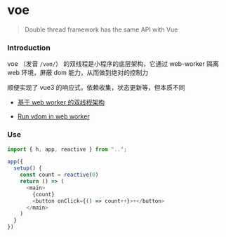 # voe

> Double thread framework has the same API with Vue

### Introduction

voe （发音 `/vəʊ/`） 的双线程是小程序的底层架构，它通过 web-worker 隔离 web 环境，屏蔽 dom 能力，从而做到绝对的控制力

顺便实现了 vue3 的响应式，依赖收集，状态更新等，但本质不同

* [基于 web worker 的双线程架构](https://github.com/132yse/voe/issues/2)

* [Run vdom in web worker](https://zhuanlan.zhihu.com/p/91594153)

### Use

```js
import { h, app, reactive } from "..";

app({
  setup() {
    const count = reactive(0)
    return () => (
      <main>
        {count}
        <button onClick={() => count++}>+</button>
      </main>
    )
  }
})
```


